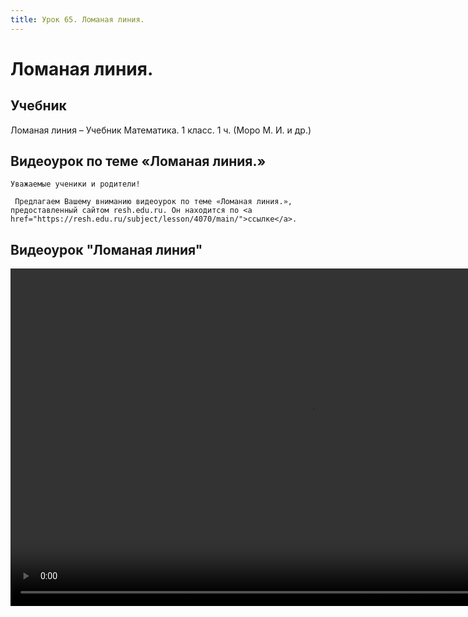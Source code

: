```yaml
---
title: Урок 65. Ломаная линия.
---
```


# Ломаная линия.

## Учебник

Ломаная линия – Учебник Математика. 1 класс. 1 ч. (Моро М. И. и др.)

## Видеоурок по теме «Ломаная линия.»

<p>
	Уважаемые ученики и родители!  
</p>
<p>
	 Предлагаем Вашему вниманию видеоурок по теме «Ломаная линия.», предоставленный сайтом resh.edu.ru. Он находится по <a href="https://resh.edu.ru/subject/lesson/4070/main/">ссылке</a>.
</p>

## Видеоурок	"Ломаная линия"


<video width="960" height="540" controls>
  <source src="https://vod-progressive.akamaized.net/exp=1667466162~acl=%2Fvimeo-transcode-storage-prod-us-east1-h264-540p%2F01%2F501%2F23%2F577505631%2F2727783127.mp4~hmac=e83e0dd2e9f3a4745f932a59d5c1017477304781d79df9395ab749393fcee3e7/vimeo-transcode-storage-prod-us-east1-h264-540p/01/501/23/577505631/2727783127.mp4" type="video/mp4">
Your browser does not support the video tag.
</video>
